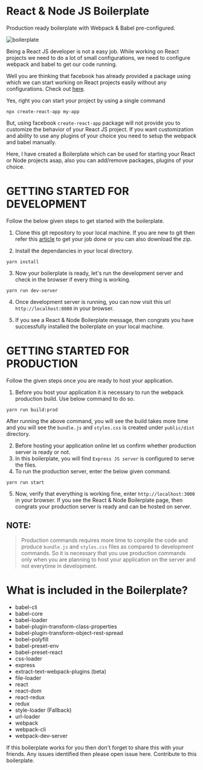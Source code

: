 # React & Node JS Boilerplate
Production ready boilerplate with Webpack & Babel pre-configured.

![boilerplate](https://user-images.githubusercontent.com/15266438/40571839-82bc51e4-60bd-11e8-87dc-f8b6b20a8426.png)

Being a React JS developer is not a easy job. While working on React projects we need to do a lot of small configurations, we need to configure webpack and babel to get our code running.

Well you are thinking that facebook has already provided a package using which we can start working on React projects easily without any configurations. Check out [here](https://github.com/facebook/create-react-app). 

Yes, right you can start your project by using a single command 
```
npx create-react-app my-app
```
But, using facebook `create-react-app` package will not provide you to customize the behavior of your React JS project. If you want customization and ability to use any plugins of your choice you need to setup the webpack and babel manually. 

Here, I have created a Boilerplate which can be used for starting your React or Node projects asap, also you can add/remove packages, plugins of your choice. 



# GETTING STARTED FOR DEVELOPMENT
Follow the below given steps to get started with the boilerplate.

1. Clone this git repository to your local machine. If you are new to git then refer this [article](https://help.github.com/articles/cloning-a-repository/) to get your job done or you can also download the zip.

2. Install the dependancies in your local directory.

```
yarn install
```
3. Now your boilerplate is ready, let's run the development server and check in the browser if every thing is working.

```
yarn run dev-server
```

4. Once development server is running, you can now visit this url `http://localhost:8080` in your browser.

5. If you see a React & Node Boilerplate message, then congrats you have successfully installed the boilerplate on your local machine.

# GETTING STARTED FOR PRODUCTION
Follow the given steps once you are ready to host your application.

1. Before you host your application it is necessary to run the webpack production build. Use below command to do so.
```
yarn run build:prod
```
After running the above command, you will see the build takes more time and you will see the `bundle.js` and `styles.css` is created under `public/dist` directory.

2. Before hosting your application online let us confirm whether production server is ready or not.
3. In this boilerplate, you will find `Express JS server` is configured to serve the files. 
4. To run the production server, enter the below given command.
```
yarn run start
```
5. Now, verify that everything is working fine, enter `http://localhost:3000` in your browser. If you see the React & Node Boilerplate page, then congrats your production server is ready and can be hosted on server.


## NOTE: 
> Production commands requires more time to compile the code and produce `bundle.js` and `styles.css` files as compared to development commands. So it is necessary that you use production commands only when you are planning to host your application on the server and not everytime in development.

# What is included in the Boilerplate?
* babel-cli
* babel-core
* babel-loader
* babel-plugin-transform-class-properties
* babel-plugin-transform-object-rest-spread
* bobel-polyfill
* babel-preset-env
* babel-preset-react
* css-loader
* express
* extract-text-webpack-plugins (beta)
* file-loader
* react
* react-dom
* react-redux
* redux
* style-loader (Fallback)
* url-loader
* webpack
* webpack-cli
* webpack-dev-server

If this boilerplate works for you then don't forget to share this with your friends. Any issues identified then please open issue here. Contribute to this boilerplate.
